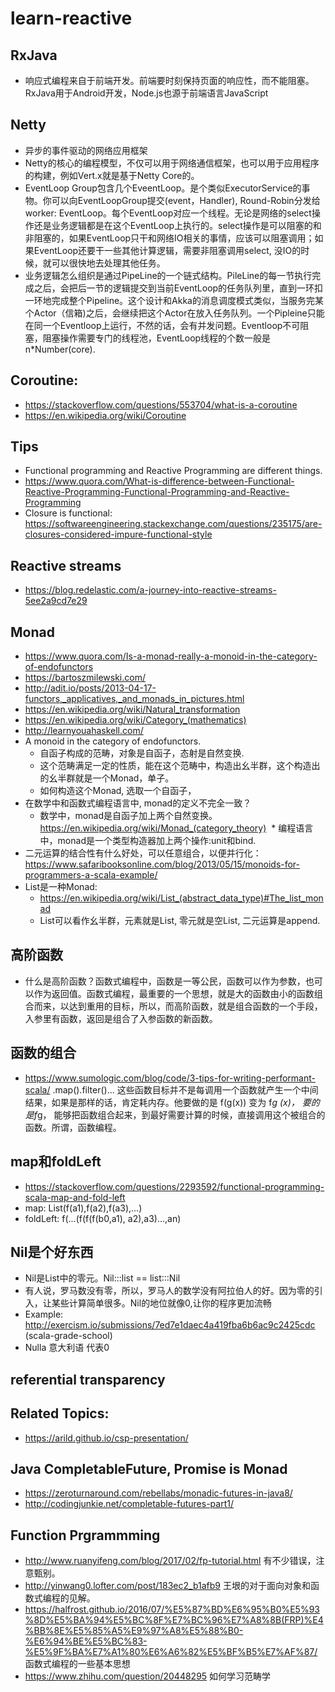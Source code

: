 # learn-reactive

## RxJava
* 响应式编程来自于前端开发。前端要时刻保持页面的响应性，而不能阻塞。RxJava用于Android开发，Node.js也源于前端语言JavaScript

## Netty
* 异步的事件驱动的网络应用框架
* Netty的核心的编程模型，不仅可以用于网络通信框架，也可以用于应用程序的构建，例如Vert.x就是基于Netty Core的。
* EventLoop Group包含几个EveentLoop。是个类似ExecutorService的事物。你可以向EventLoopGroup提交(event，Handler), Round-Robin分发给worker: EventLoop。每个EventLoop对应一个线程。无论是网络的select操作还是业务逻辑都是在这个EventLoop上执行的。select操作是可以阻塞的和非阻塞的，如果EventLoop只干和网络IO相关的事情，应该可以阻塞调用；如果EventLoop还要干一些其他计算逻辑，需要非阻塞调用select, 没IO的时候，就可以很快地去处理其他任务。
* 业务逻辑怎么组织是通过PipeLine的一个链式结构。PileLine的每一节执行完成之后，会把后一节的逻辑提交到当前EventLoop的任务队列里，直到一环扣一环地完成整个Pipeline。这个设计和Akka的消息调度模式类似，当服务完某个Actor（信箱)之后，会继续把这个Actor在放入任务队列。一个Pipleine只能在同一个Eventloop上运行，不然的话，会有并发问题。Eventloop不可阻塞，阻塞操作需要专门的线程池，EventLoop线程的个数一般是n*Number(core).


## Coroutine:
* https://stackoverflow.com/questions/553704/what-is-a-coroutine
* https://en.wikipedia.org/wiki/Coroutine
## Tips
* Functional programming and Reactive Programming are different things.
* https://www.quora.com/What-is-difference-between-Functional-Reactive-Programming-Functional-Programming-and-Reactive-Programming
* Closure is functional: https://softwareengineering.stackexchange.com/questions/235175/are-closures-considered-impure-functional-style
## Reactive streams
* https://blog.redelastic.com/a-journey-into-reactive-streams-5ee2a9cd7e29

## Monad
* https://www.quora.com/Is-a-monad-really-a-monoid-in-the-category-of-endofunctors
* https://bartoszmilewski.com/
* http://adit.io/posts/2013-04-17-functors,_applicatives,_and_monads_in_pictures.html
* https://en.wikipedia.org/wiki/Natural_transformation
* https://en.wikipedia.org/wiki/Category_(mathematics)
* http://learnyouahaskell.com/
* A monoid in the category of endofunctors.
  * 自函子构成的范畴，对象是自函子，态射是自然变换.
  * 这个范畴满足一定的性质，能在这个范畴中，构造出幺半群，这个构造出的幺半群就是一个Monad，单子。
  * 如何构造这个Monad, 选取一个自函子，
* 在数学中和函数式编程语言中, monad的定义不完全一致？
  * 数学中，monad是自函子加上两个自然变换。https://en.wikipedia.org/wiki/Monad_(category_theory)
  * 编程语言中，monad是一个类型构造器加上两个操作:unit和bind.
* 二元运算的结合性有什么好处，可以任意组合，以便并行化：https://www.safaribooksonline.com/blog/2013/05/15/monoids-for-programmers-a-scala-example/
* List是一种Monad:
  * https://en.wikipedia.org/wiki/List_(abstract_data_type)#The_list_monad 
  * List可以看作幺半群，元素就是List, 零元就是空List, 二元运算是append. 
## 高阶函数
* 什么是高阶函数？函数式编程中，函数是一等公民，函数可以作为参数，也可以作为返回值。函数式编程，最重要的一个思想，就是大的函数由小的函数组合而来，以达到重用的目标，所以，而高阶函数，就是组合函数的一个手段，入参里有函数，返回是组合了入参函数的新函数。
## 函数的组合
* https://www.sumologic.com/blog/code/3-tips-for-writing-performant-scala/ .map().filter()... 这些函数目标并不是每调用一个函数就产生一个中间结果，如果是那样的话，肯定耗内存。他要做的是 f(g(x)) 变为 f*g (x)， 要的是f*g， 能够把函数组合起来，到最好需要计算的时候，直接调用这个被组合的函数。所谓，函数编程。

## map和foldLeft
* https://stackoverflow.com/questions/2293592/functional-programming-scala-map-and-fold-left
* map: List(f(a1),f(a2),f(a3),...)
* foldLeft: f(...(f(f(f(b0,a1), a2),a3)...,an)
## Nil是个好东西
* Nil是List中的零元。Nil:::list == list:::Nil
* 有人说，罗马数没有零，所以，罗马人的数学没有阿拉伯人的好。因为零的引入，让某些计算简单很多。Nil的地位就像0,让你的程序更加流畅
* Example: http://exercism.io/submissions/7ed7e1daec4a419fba6b6ac9c2425cdc (scala-grade-school)
* Nulla 意大利语 代表0
## referential transparency
## Related Topics:
* https://arild.github.io/csp-presentation/

## Java CompletableFuture, Promise  is Monad
* https://zeroturnaround.com/rebellabs/monadic-futures-in-java8/
* http://codingjunkie.net/completable-futures-part1/

## Function Prgrammming
* http://www.ruanyifeng.com/blog/2017/02/fp-tutorial.html 有不少错误，注意甄别。
* http://yinwang0.lofter.com/post/183ec2_b1afb9 王垠的对于面向对象和函数式编程的见解。
* https://halfrost.github.io/2016/07/%E5%87%BD%E6%95%B0%E5%93%8D%E5%BA%94%E5%BC%8F%E7%BC%96%E7%A8%8B(FRP)%E4%BB%8E%E5%85%A5%E9%97%A8%E5%88%B0-%E6%94%BE%E5%BC%83-%E5%9F%BA%E7%A1%80%E6%A6%82%E5%BF%B5%E7%AF%87/ 函数式编程的一些基本思想
* https://www.zhihu.com/question/20448295 如何学习范畴学
